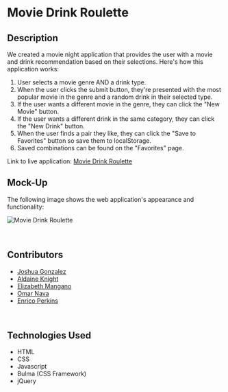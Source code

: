 # Movie Drink Roulette

## Description
We created a movie night application that provides the user with a movie and drink recommendation based on their selections. Here's how this application works:

1. User selects a movie genre AND a drink type.
2. When the user clicks the submit button, they're presented with the most popular movie in the genre and a random drink in their selected type.
3. If the user wants a different movie in the genre, they can click the "New Movie" button.
4. If the user wants a different drink in the same category, they can click the "New Drink" button.
5. When the user finds a pair they like, they can click the "Save to Favorites" button so save them to localStorage.
6. Saved combinations can be found on the "Favorites" page.

Link to live application: [Movie Drink Roulette](https://evperkinsjr.github.io/movie-drink-roulette/)


## Mock-Up
The following image shows the web application's appearance and functionality:

![Movie Drink Roulette](#)

<p>&nbsp</p>

## Contributors
- [Joshua Gonzalez](https://github.com/jalgonz)
- [Aldaine Knight](https://github.com/luvkil)
- [Elizabeth Mangano](https://github.com/emangano2816)
- [Omar Nava](https://github.com/omar-94)
- [Enrico Perkins](https://github.com/evperkinsjr)

<p>&nbsp</p>

## Technologies Used
- HTML
- CSS
- Javascript
- Bulma (CSS Framework)
- jQuery
